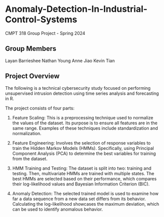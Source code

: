 # Anomaly-Detection-In-Industrial-Control-Systems

CMPT 318 Group Project - Spring 2024

## Group Members

Layan Barrieshee
Nathan Young
Anne Jiao
Kevin Tian

## Project Overview

The following is a technical cybersecurity study focused on performing unsupervised intrusion detection using time series analysis and forecasting in R.

The project consists of four parts:

1. Feature Scaling: This is a preprocessing technique used to normalize the values of the dataset. Its purpose is to ensure all features are in the same range. Examples of these techniques include standardization and normalization.

2. Feature Engineering: Involves the selection of response variables to train the Hidden Markov Models (HMMs). Specifically, using Principal Component Analysis (PCA) to determine the best variables for training from the dataset.

3. HMM Training and Testing: The dataset is split into two: training and testing. Then, multivariate HMMs are trained with multiple states. The best HMMs are selected based on their performance, which compares their log-likelihood values and Bayesian Information Criterion (BIC).

4. Anomaly Detection: The selected trained model is used to examine how far a data sequence from a new data set differs from its behavior. Calculating the log-likelihood showcases the maximum deviation, which can be used to identify anomalous behavior.

